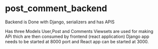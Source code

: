 # post_comment_backend
Backend is Done with Django, serializers and has APIS

Has three Models User,Post and Comments
Viewsets are used for making APi thich are then consumed by frontend (react application)
Django app needs to be started at 8000 port and React app can be started at 3000.
